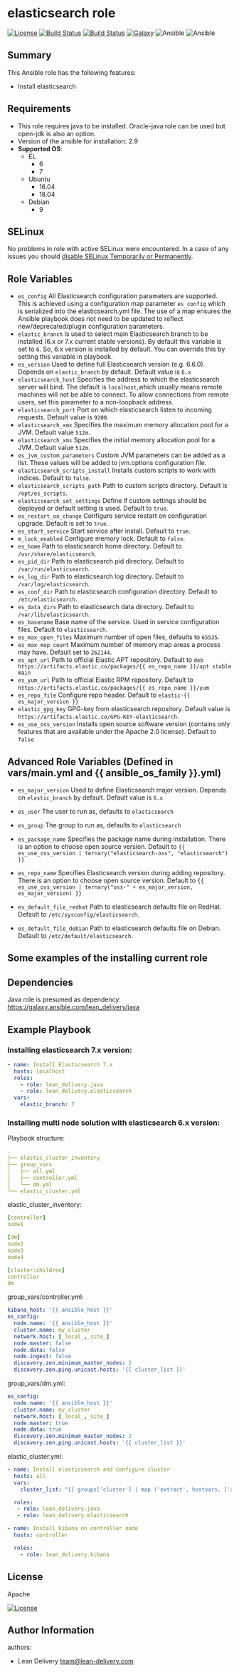 elasticsearch role
=========
[![License](https://img.shields.io/badge/license-Apache-green.svg?style=flat)](https://raw.githubusercontent.com/lean-delivery/ansible-role-elasticsearch/master/LICENSE)
[![Build Status](https://travis-ci.com/lean-delivery/ansible-role-elasticsearch.svg?branch=master)](https://travis-ci.com/lean-delivery/ansible-role-elasticsearch)
[![Build Status](https://gitlab.com/lean-delivery/ansible-role-elasticsearch/badges/master/pipeline.svg)](https://gitlab.com/lean-delivery/ansible-role-elasticsearch/-/pipelines)
[![Galaxy](https://img.shields.io/badge/galaxy-lean__delivery.elasticsearch-blue.svg)](https://galaxy.ansible.com/lean_delivery/elasticsearch)
![Ansible](https://img.shields.io/ansible/role/d/30177.svg)
![Ansible](https://img.shields.io/badge/dynamic/json.svg?label=min_ansible_version&url=https%3A%2F%2Fgalaxy.ansible.com%2Fapi%2Fv1%2Froles%2F30177%2F&query=$.min_ansible_version)

## Summary

This Ansible role has the following features:

 - Install elasticsearch

Requirements
------------

 - This role requires java to be installed. Oracle-java role can be used but open-jdk is also an option.
 - Version of the ansible for installation: 2.9
 - **Supported OS**:  
   - EL
     - 6
     - 7
   - Ubuntu
     - 16.04
     - 18.04
   - Debian
     - 9

SELinux
------------

No problems in role with active SELinux were encountered. In a case of any issues you should [disable SELinux Temporarily or Permanently](https://www.tecmint.com/disable-selinux-temporarily-permanently-in-centos-rhel-fedora/).

## Role Variables

- `es_config`
All Elasticsearch configuration parameters are supported. This is achieved using a configuration map parameter `es_config` which is serialized into the elasticsearch.yml file.
The use of a map ensures the Ansible playbook does not need to be updated to reflect new/deprecated/plugin configuration parameters.
- `elastic_branch`
Is used to select main Elasticsearch branch to be installed (6.x or 7.x current stable versions). By default this variable is set to `6`. So, 6.x version is installed by default. You can override this by setting this variable in playbook.
- `es_version`
Used to define full Elasticsearch version (e.g. 6.6.0). Depends on `elastic_branch` by default. Default value is `6.x`
- `elasticsearch_host`
Specifies the address to which the elasticsearch server will bind. The default is `localhost`,which usually means remote machines will not be able to connect. To allow connections from remote users, set this parameter to a non-loopback address.
- `elasticsearch_port`
Port on which elasticsearch listen to incoming requests. Default value is `9200`.
- `elasticsearch_xmx`
Specifies the maximum memory allocation pool for a JVM. Default value `512m`.
- `elasticsearch_xms`
Specifies the initial memory allocation pool for a JVM. Default value `512m`.
- `es_jvm_custom_parameters`
Custom JVM parameters can be added as a list. These values will be added to jvm.options configuration file.
- `elasticsearch_scripts_install`
Installs custom scripts to work with indices. Default to `false`.
- `elasticsearch_scripts_path`
Path to custom scripts directory. Default is `/opt/es_scripts`.
- `elasticsearch_set_settings`
Define if custom settings should be deployed or default setting is used. Default to `true`.
- `es_restart_on_change`
Configure service restart on configuration upgrade. Default is set to `true`.
- `es_start_service`
Start service after install. Default to `true`.
- `m_lock_enabled`
Configure memory lock. Default to `false`.
- `es_home`
Path to elasticsearch home directory. Default to `/usr/share/elasticsearch`.
- `es_pid_dir`
Path to elasticsearch pid directory. Default to `/var/run/elasticsearch`.
- `es_log_dir`
Path to elasticsearch log directory. Default to `/var/log/elasticsearch`.
- `es_conf_dir`
Path to elasticsearch configuration directory. Default to `/etc/elasticsearch`.
- `es_data_dirs`
Path to elasticsearch data directory. Default to `/var/lib/elasticsearch`.
- `es_basename`
Base name of the service. Used in service configuration files. Default to `elasticsearch`.
- `es_max_open_files`
Maximum number of open files, defaults to `65535`.
- `es_max_map_count`
Maximum number of memory map areas a process may have. Default set to `262144`.
- `es_apt_url`
Path to official Elastic APT repository. Default to `deb https://artifacts.elastic.co/packages/{{ es_repo_name }}/apt stable main`
- `es_yum_url`
Path to official Elastic RPM repository. Default to `https://artifacts.elastic.co/packages/{{ es_repo_name }}/yum`
- `es_repo_file`
Configure repo header. Default to `elastic-{{ es_major_version }}`
- `elastic_gpg_key`
GPG-key from elasticsearch repository. Default value is `https://artifacts.elastic.co/GPG-KEY-elasticsearch`.
- `es_use_oss_version`
Installs open source software version (contains only features that are available under the Apache 2.0 license). Default to `false`

## Advanced Role Variables (Defined in vars/main.yml and {{ ansible_os_family }}.yml)

- `es_major_version`
Used to define Elasticsearch major version. Depends on `elastic_branch` by default. Default value is `6.x`
- `es_user`
The user to run as, defaults to `elasticsearch`
- `es_group`
The group to run as, defaults to `elasticsearch`
- `es_package_name`
Specifies the package name during installation. There is an option to choose open source version. Default to `{{ es_use_oss_version | ternary("elasticsearch-oss", "elasticsearch") }}`
- `es_repo_name`
Specifies Elasticsearch version during adding repository. There is an option to choose open source version. Default to `{{ es_use_oss_version | ternary("oss-" + es_major_version, es_major_version) }}`

- `es_default_file_redhat`
Path to elasticsearch defaults file on RedHat. Default to `/etc/sysconfig/elasticsearch`.
- `es_default_file_debian`
Path to elasticsearch defaults file on Debian. Default to `/etc/default/elasticsearch`.

## Some examples of the installing current role

Dependencies
------------

Java role is presumed as dependency:
https://galaxy.ansible.com/lean_delivery/java

Example Playbook
----------------

### Installing elasticsearch 7.x version:
```yaml
- name: Install Elasticsearch 7.x
  hosts: localhost
  roles:
    - role: lean_delivery.java
    - role: lean_delivery.elasticsearch
  vars:
    elastic_branch: 7
```

### Installing multi node solution with elasticsearch 6.x version:

Playbook structure:

```yaml
.
├── elastic_cluster_inventory
├── group_vars
│   ├── all.yml
│   ├── controller.yml
│   └── dm.yml
└── elastic_cluster.yml
```

elastic_cluster_inventory:

```yaml
[controller]
node1

[dm]
node2
node3
node4

[cluster:children]
controller
dm
```

group_vars/controller.yml:

```yaml
kibana_host: '{{ ansible_host }}'
es_config: 
  node.name: '{{ ansible_host }}'
  cluster.name: my_cluster
  network.host: [_local_,_site_]
  node.master: false
  node.data: false
  node.ingest: false
  discovery.zen.minimum_master_nodes: 2
  discovery.zen.ping.unicast.hosts: '{{ cluster_list }}'
```

group_vars/dm.yml:

```yaml
es_config:
  node.name: '{{ ansible_host }}'
  cluster.name: my_cluster
  network.host: [_local_,_site_]
  node.master: true
  node.data: true
  discovery.zen.minimum_master_nodes: 2
  discovery.zen.ping.unicast.hosts: '{{ cluster_list }}'
```

elastic_cluster.yml:

```yaml
- name: Install elasticsearch and configure cluster
  hosts: all
  vars:
    cluster_list: "{{ groups['cluster'] | map ('extract', hostvars, ['ansible_hostname']) |  join (',') }}"

  roles:
   - role: lean_delivery.java
   - role: lean_delivery.elasticsearch

- name: Install kibana on controller node
  hosts: controller

  roles:
    - role: lean_delivery.kibana
```

License
-------

Apache

[![License](https://img.shields.io/badge/license-Apache-green.svg?style=flat)](https://raw.githubusercontent.com/lean-delivery/ansible-role-elasticsearch/master/LICENSE)

Author Information
------------------

authors:
  - Lean Delivery <team@lean-delivery.com>
